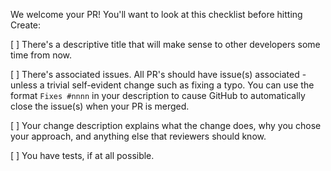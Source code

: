 We welcome your PR! You'll want to look at this checklist before hitting Create:

[ ] There's a descriptive title that will make sense to other developers some time from now. 

[ ] There's associated issues. All PR's should have issue(s) associated - unless a trivial self-evident change such as fixing a typo. You can use the format `Fixes #nnnn` in your description to cause GitHub to automatically close the issue(s) when your PR is merged.

[ ] Your change description explains what the change does, why you chose your approach, and anything else that reviewers should know.

[ ] You have tests, if at all possible.


